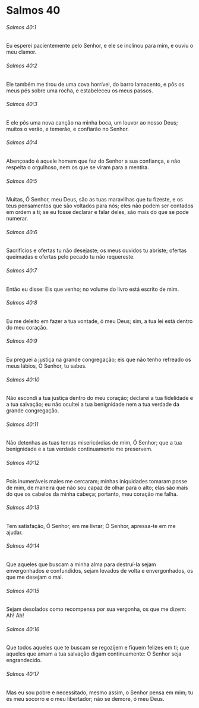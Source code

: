 # Salmos 40

###### Salmos 40:1

Eu esperei pacientemente pelo Senhor, e ele se inclinou para mim, e ouviu o meu clamor.

###### Salmos 40:2

Ele também me tirou de uma cova horrível, do barro lamacento, e pôs os meus pés sobre uma rocha, e estabeleceu os meus passos.

###### Salmos 40:3

E ele pôs uma nova canção na minha boca, um louvor ao nosso Deus; muitos o verão, e temerão, e confiarão no Senhor.

###### Salmos 40:4

Abençoado é aquele homem que faz do Senhor a sua confiança, e não respeita o orgulhoso, nem os que se viram para a mentira.

###### Salmos 40:5

Muitas, Ó Senhor, meu Deus, são as tuas maravilhas que tu fizeste, e os teus pensamentos que são voltados para nós; eles não podem ser contados em ordem a ti; se eu fosse declarar e falar deles, são mais do que se pode numerar.

###### Salmos 40:6

Sacrifícios e ofertas tu não desejaste; os meus ouvidos tu abriste; ofertas queimadas e ofertas pelo pecado tu não requereste.

###### Salmos 40:7

Então eu disse: Eis que venho; no volume do livro está escrito de mim.

###### Salmos 40:8

Eu me deleito em fazer a tua vontade, ó meu Deus; sim, a tua lei está dentro do meu coração.

###### Salmos 40:9

Eu preguei a justiça na grande congregação; eis que não tenho refreado os meus lábios, Ó Senhor, tu sabes.

###### Salmos 40:10

Não escondi a tua justiça dentro do meu coração; declarei a tua fidelidade e a tua salvação; eu não ocultei a tua benignidade nem a tua verdade da grande congregação.

###### Salmos 40:11

Não detenhas as tuas tenras misericórdias de mim, Ó Senhor; que a tua benignidade e a tua verdade continuamente me preservem.

###### Salmos 40:12

Pois inumeráveis males me cercaram; minhas iniquidades tomaram posse de mim, de maneira que não sou capaz de olhar para o alto; elas são mais do que os cabelos da minha cabeça; portanto, meu coração me falha.

###### Salmos 40:13

Tem satisfação, Ó Senhor, em me livrar; Ó Senhor, apressa-te em me ajudar.

###### Salmos 40:14

Que aqueles que buscam a minha alma para destruí-la sejam envergonhados e confundidos, sejam levados de volta e envergonhados, os que me desejam o mal.

###### Salmos 40:15

Sejam desolados como recompensa por sua vergonha, os que me dizem: Ah! Ah!

###### Salmos 40:16

Que todos aqueles que te buscam se regozijem e fiquem felizes em ti; que aqueles que amam a tua salvação digam continuamente: O Senhor seja engrandecido.

###### Salmos 40:17

Mas eu sou pobre e necessitado, mesmo assim, o Senhor pensa em mim; tu és meu socorro e o meu libertador; não se demore, ó meu Deus.

